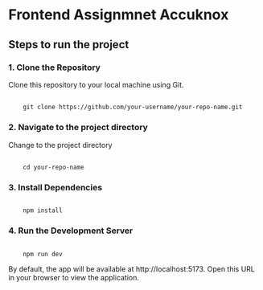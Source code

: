 # Frontend Assignmnet Accuknox

## Steps to run the project

### 1. Clone the Repository

Clone this repository to your local machine using Git.

##
        git clone https://github.com/your-username/your-repo-name.git


### 2. Navigate to the project directory

Change to the project directory

## 
        cd your-repo-name


### 3. Install Dependencies

## 
        npm install


### 4. Run the Development Server

##
        npm run dev


By default, the app will be available at http://localhost:5173. Open this URL in your browser to view the application.
